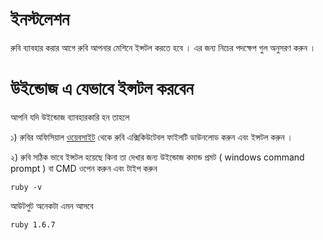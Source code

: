 # ইনস্টলেশন
রুবি ব্যাবহার করার আগে রুবি আপনার মেশিনে ইন্সটল  করতে হবে । এর জন্য নিচের পদক্ষেপ গুল অনুসরণ করুন । 
# উইন্ডোজ এ যেভাবে ইন্সটল করবেন 
আপনি যদি উইন্ডোজ ব্যাবহারকারি হন তাহলে 

১) রুবির অফিসিয়াল [ওয়েবসাইট](https://www.ruby-lang.org/en/downloads/) থেকে রুবি এক্সিকিউটেবল ফাইলটি ডাউনলোড করুন এবং ইন্সটল করুন ।

২) রুবি সঠিক ভাবে ইন্সটল হয়েছে কিনা তা দেখার জন্য উইন্ডোজ কমান্ড প্রমট ( windows command prompt ) বা CMD ওপেন করুন এবং টাইপ করুন 

```ruby -v ```

আউটপুট অনেকটা এমন আসবে 

```ruby 1.6.7 ```


